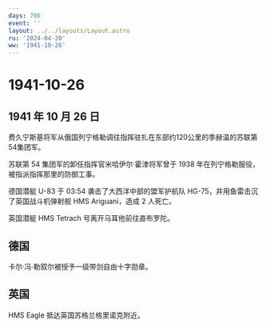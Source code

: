 ```yaml
---
days: 786
event: ''
layout: ../../layouts/Layout.astro
ru: '2024-04-20'
ww: '1941-10-26'
---
```


# 1941-10-26

## 1941 年 10 月 26 日

费久宁斯基将军从俄国列宁格勒调往指挥驻扎在东部约120公里的季赫温的苏联第54集团军。

苏联第 54 集团军的卸任指挥官米哈伊尔·霍津将军曾于 1938
年在列宁格勒服役，被指派指挥那里的防御工事。

德国潜艇 U-83 于 03:54 袭击了大西洋中部的盟军护航队
HG-75，并用鱼雷击沉了英国战斗机弹射舰 HMS Ariguani，造成 2 人死亡。

英国潜艇 HMS Tetrach 号离开马耳他前往直布罗陀。

## 德国

卡尔·冯·勒叙尔被授予一级带剑自由十字勋章。

## 英国

HMS Eagle 抵达英国苏格兰格里诺克附近。
